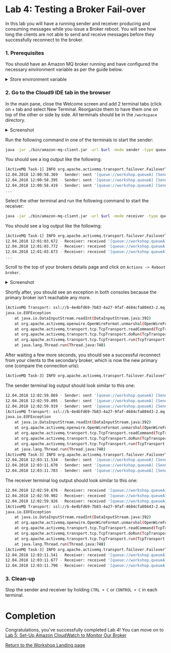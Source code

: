 # Lab 4: Testing a Broker Fail-over

In this lab you will have a running sender and receiver producing and consuming messages while you issue a Broker reboot. You will see how long the clients are not able to send and receive messages before they successfully reconnect to the broker.

### 1. Prerequisites

You should have an Amazon MQ broker running and have configured the necessary environment variable as per the guide below.

<details><summary>Store environment variable</summary><p>

To make it easier to run the commands in the following labs we store frequently used parameters like Amazon MQ broker user, password, etc. in Bash environment variables.

Go to the [Amazon MQ console](https://console.aws.amazon.com/amazon-mq), and click on the name of the broker (the one with a name starting with the stack name you created)

Scroll down to the Connections section and click the **Copy failover string** link beside the OpenWire row 
to copy the string to your clipboard.

![Copy failover link](/images/fail-over-Step2.png)

Go to the [CloudFormation console](https://console.aws.amazon.com/cloudformation) and select the stack that you launched at the beginning of the workshop. In the Output tab shown in the lower part of the screen you will have a Cloud9ConsoleURL entry. Click on the URL and enter **aws** as username and **mq** as password. 
 Once the Cloud9 IDE has launched, select the terminal window at the bottom and enter the following commands, one at the time, replacing the values **<...>** with the value you have chosen during the creation of the stack.

``` bash
export temp_url="<failover url>"
echo "url=\"$temp_url\"" >> ~/.bashrc; source ~/.bashrc
```

**NOTE**: Ensure that all terminals windows that you will use for the workshop are created after having run this step.

</p></details><p/>

### 2. Go to the Cloud9 IDE tab in the browser

In the main pane, close the Welcome screen and add 2  terminal tabs (click on + tab and select New Terminal. Reorganize them to have them one on top of the other or side by side.
All terminals should be in the `/workspace` directory.

<details><summary>Screenshot</summary><p>

![Amazon MQ workshop Lab 2 step 3](/images/c9-window.png)

</p></details><p/>

Run the following command in one of the terminals to start the sender:

``` bash
java -jar ./bin/amazon-mq-client.jar -url $url -mode sender -type queue -destination workshop.queueA -name Sender-1
```

You should see a log output like the following:

``` bash
[ActiveMQ Task-1] INFO org.apache.activemq.transport.failover.FailoverTransport - Successfully connected to ssl://b-4e4bfd69-7b83-4a27-9faf-4684cfa80443-2.mq.eu-central-1.amazonaws.com:61617
12.04.2018 12:00:58.369 - Sender: sent '[queue://workshop.queueA] [Sender-1] Message number 1'
12.04.2018 12:00:58.395 - Sender: sent '[queue://workshop.queueA] [Sender-1] Message number 2'
12.04.2018 12:00:58.419 - Sender: sent '[queue://workshop.queueA] [Sender-1] Message number 3'
...
```

Select the other terminal and run the following command to start the receiver:

``` bash
java -jar ./bin/amazon-mq-client.jar -url $url -mode receiver -type queue -destination workshop.queueA
```

You should see a log output like the following:

``` bash
[ActiveMQ Task-1] INFO org.apache.activemq.transport.failover.FailoverTransport - Successfully connected to ssl://b-4e4bfd69-7b83-4a27-9faf-4684cfa80443-2.mq.eu-central-1.amazonaws.com:61617
12.04.2018 12:01:03.672 - Receiver: received '[queue://workshop.queueA] [Sender-1] Message number 1'
12.04.2018 12:01:03.772 - Receiver: received '[queue://workshop.queueA] [Sender-1] Message number 2'
12.04.2018 12:01:03.673 - Receiver: received '[queue://workshop.queueA] [Sender-1] Message number 3'
...
```

Scroll to the top of your brokers details page and click on `Actions -> Reboot broker`.

<details><summary>Screenshot</summary><p>

![Amazon MQ workshop lab 4 step 5](/images/fail-over-Step5.png)

</p></details><p/>

Shortly after, you should see an exception in both consoles because the primary broker isn't reachable any 	more. 

```bash
[ActiveMQ Transport: ssl://b-4e4bfd69-7b83-4a27-9faf-4684cfa80443-2.mq.eu-central-1.amazonaws.com/52.28.200.138:61617] WARN org.apache.activemq.transport.failover.FailoverTransport - Transport (ssl://b-4e4bfd69-7b83-4a27-9faf-4684cfa80443-2.mq.eu-central-1.amazonaws.com:61617) failed , attempting to automatically reconnect: {}
java.io.EOFException
	at java.io.DataInputStream.readInt(DataInputStream.java:392)
	at org.apache.activemq.openwire.OpenWireFormat.unmarshal(OpenWireFormat.java:268)
	at org.apache.activemq.transport.tcp.TcpTransport.readCommand(TcpTransport.java:240)
	at org.apache.activemq.transport.tcp.TcpTransport.doRun(TcpTransport.java:232)
	at org.apache.activemq.transport.tcp.TcpTransport.run(TcpTransport.java:215)
	at java.lang.Thread.run(Thread.java:748)
```


After waiting a few more seconds, you should see a successful reconnect from your clients to the secondary broker, which is now the new primary one (compare the connection urls):

```bash 
[ActiveMQ Task-3] INFO org.apache.activemq.transport.failover.FailoverTransport - Successfully reconnected to ssl://b-4e4bfd69-7b83-4a27-9faf-4684cfa80443-1.mq.eu-central-1.amazonaws.com:61617
```

The sender terminal log output should look similar to this one:

``` bash
12.04.2018 12:02:59.869 - Sender: sent '[queue://workshop.queueA] [Sender-1] Message number 4668'
12.04.2018 12:02:59.895 - Sender: sent '[queue://workshop.queueA] [Sender-1] Message number 4669'
12.04.2018 12:02:59.919 - Sender: sent '[queue://workshop.queueA] [Sender-1] Message number 4670'
[ActiveMQ Transport: ssl://b-4e4bfd69-7b83-4a27-9faf-4684cfa80443-2.mq.eu-central-1.amazonaws.com/52.28.200.138:61617] WARN org.apache.activemq.transport.failover.FailoverTransport - Transport (ssl://b-4e4bfd69-7b83-4a27-9faf-4684cfa80443-2.mq.eu-central-1.amazonaws.com:61617) failed , attempting to automatically reconnect: {}
java.io.EOFException
	at java.io.DataInputStream.readInt(DataInputStream.java:392)
	at org.apache.activemq.openwire.OpenWireFormat.unmarshal(OpenWireFormat.java:268)
	at org.apache.activemq.transport.tcp.TcpTransport.readCommand(TcpTransport.java:240)
	at org.apache.activemq.transport.tcp.TcpTransport.doRun(TcpTransport.java:232)
	at org.apache.activemq.transport.tcp.TcpTransport.run(TcpTransport.java:215)
	at java.lang.Thread.run(Thread.java:748)
[ActiveMQ Task-3] INFO org.apache.activemq.transport.failover.FailoverTransport - Successfully reconnected to ssl://b-4e4bfd69-7b83-4a27-9faf-4684cfa80443-1.mq.eu-central-1.amazonaws.com:61617
12.04.2018 12:03:11.534 - Sender: sent '[queue://workshop.queueA] [Sender-1] Message number 4671'
12.04.2018 12:03:11.670 - Sender: sent '[queue://workshop.queueA] [Sender-1] Message number 4672'
12.04.2018 12:03:11.783 - Sender: sent '[queue://workshop.queueA] [Sender-1] Message number 4673'
```

The receiver terminal log output should look similar to this one:

``` bash
12.04.2018 12:02:59.876 - Receiver: received '[queue://workshop.queueA] [Sender-1] Message number 4668'
12.04.2018 12:02:59.902 - Receiver: received '[queue://workshop.queueA] [Sender-1] Message number 4669'
12.04.2018 12:02:59.926 - Receiver: received '[queue://workshop.queueA] [Sender-1] Message number 4670'
[ActiveMQ Transport: ssl://b-4e4bfd69-7b83-4a27-9faf-4684cfa80443-2.mq.eu-central-1.amazonaws.com/52.28.200.138:61617] WARN org.apache.activemq.transport.failover.FailoverTransport - Transport (ssl://b-4e4bfd69-7b83-4a27-9faf-4684cfa80443-2.mq.eu-central-1.amazonaws.com:61617) failed , attempting to automatically reconnect: {}
java.io.EOFException
	at java.io.DataInputStream.readInt(DataInputStream.java:392)
	at org.apache.activemq.openwire.OpenWireFormat.unmarshal(OpenWireFormat.java:268)
	at org.apache.activemq.transport.tcp.TcpTransport.readCommand(TcpTransport.java:240)
	at org.apache.activemq.transport.tcp.TcpTransport.doRun(TcpTransport.java:232)
	at org.apache.activemq.transport.tcp.TcpTransport.run(TcpTransport.java:215)
	at java.lang.Thread.run(Thread.java:748)
[ActiveMQ Task-3] INFO org.apache.activemq.transport.failover.FailoverTransport - Successfully reconnected to ssl://b-4e4bfd69-7b83-4a27-9faf-4684cfa80443-1.mq.eu-central-1.amazonaws.com:61617
12.04.2018 12:03:11.541 - Receiver: received '[queue://workshop.queueA] [Sender-1] Message number 4671'
12.04.2018 12:03:11.677 - Receiver: received '[queue://workshop.queueA] [Sender-1] Message number 4672'
12.04.2018 12:03:11.790 - Receiver: received '[queue://workshop.queueA] [Sender-1] Message number 4673'
```


### 3. Clean-up

Stop the sender and receiver by holding `CTRL + C` or `CONTROL + C` in each terminal.

# Completion

Congratulations, you've successfully completed Lab 4! You can move on to [Lab 5: Set-Up Amazon CloudWatch to Monitor Our Broker](/labs/lab-5.md)

[Return to the Workshop Landing page](/README.md)